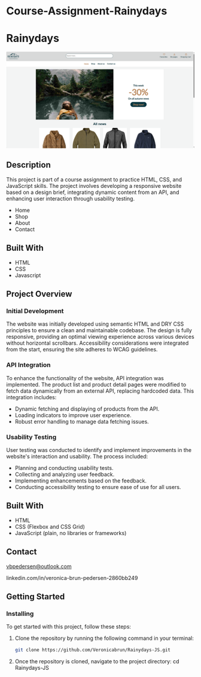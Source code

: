 # Course-Assignment-Rainydays

# Rainydays

![The website's front page. Navigation menu at the top, followed by an image with green water and mountains in the background.](https://github.com/Veronicabrun/Course-Assignment-Rainydays/blob/main/2024-05-18_13h15_13.png?raw=true)

## Description
This project is part of a course assignment to practice HTML, CSS, and JavaScript skills. The project involves developing a responsive website based on a design brief, integrating dynamic content from an API, and enhancing user interaction through usability testing.

- Home 
- Shop
- About
- Contact

## Built With

- HTML
- CSS
- Javascript
  
## Project Overview

### Initial Development

The website was initially developed using semantic HTML and DRY CSS principles to ensure a clean and maintainable codebase. The design is fully responsive, providing an optimal viewing experience across various devices without horizontal scrollbars. Accessibility considerations were integrated from the start, ensuring the site adheres to WCAG guidelines.

### API Integration

To enhance the functionality of the website, API integration was implemented. The product list and product detail pages were modified to fetch data dynamically from an external API, replacing hardcoded data. This integration includes:

- Dynamic fetching and displaying of products from the API.
- Loading indicators to improve user experience.
- Robust error handling to manage data fetching issues.

### Usability Testing

User testing was conducted to identify and implement improvements in the website's interaction and usability. The process included:

- Planning and conducting usability tests.
- Collecting and analyzing user feedback.
- Implementing enhancements based on the feedback.
- Conducting accessibility testing to ensure ease of use for all users.

## Built With

- HTML
- CSS (Flexbox and CSS Grid)
- JavaScript (plain, no libraries or frameworks)

## Contact
vbpedersen@outlook.com

linkedin.com/in/veronica-brun-pedersen-2860bb249

## Getting Started

### Installing

To get started with this project, follow these steps:

1. Clone the repository by running the following command in your terminal:
   ```bash
   git clone https://github.com/Veronicabrun/Rainydays-JS.git

2. Once the repository is cloned, navigate to the project directory:
   cd Rainydays-JS
